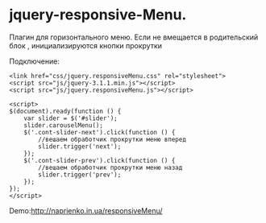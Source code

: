 # jquery-responsive-Menu.
Плагин для горизонтального меню. Если не вмещается в родительский блок , инициализируются кнопки прокрутки

Подключение:

    <link href="css/jquery.responsiveMenu.css" rel="stylesheet">
    <script src="js/jquery-3.1.1.min.js"></script>
    <script src="js/jquery.responsiveMenu.js"></script>
    
    <script>
    $(document).ready(function () {
        var slider = $('#slider');
        slider.carouselMenu();
        $('.cont-slider-next').click(function () {
            //вешаем обработчик прокрутки меню вперед
            slider.trigger('next');
        });
        $('.cont-slider-prev').click(function () {
            //вешаем обработчик прокрутки меню назад
            slider.trigger('prev');
        });
    });
    </script>
Demo:http://naprienko.in.ua/responsiveMenu/
